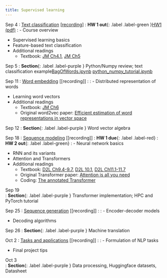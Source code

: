```yaml
---
title: Supervised learning 
---
```


Sep 4
: [Text classification](https://nyu-cs2590.github.io/course-material/fall2024/lecture/lec01/main.pdf) [[recording](https://nyu.zoom.us/rec/share/enf8wSBbYN1_dx787KnhOfMsCK3zE4Uveeib5Kspr3Xbjrl2oT05Cvz_GajKAMdm.oV0KLJwIXay9ErsA)]
  : **HW 1 out**{: .label .label-green }[HW1](https://github.com/nyu-cs2590/course-material/blob/gh-pages/fall2024/assignment/hw1/hw1.zip?raw=true) [(pdf)](https://nyu-cs2590.github.io/course-material/fall2024/assignment/hw1/hw1.pdf)
: - Course overview
  - Supervised learning basics
  - Feature-based text classification
  - Additional readings
    - Textbook: [JM Ch4.1](https://web.stanford.edu/~jurafsky/slp3/4.pdf), [JM Ch5](https://web.stanford.edu/~jurafsky/slp3/5.pdf)

Sep 5 
: **Section**{: .label .label-purple } Python/Numpy review; text classification example[BagOfWords.ipynb](https://nyu-cs2590.github.io/course-material/fall2024/section/sec01/BagOfWords.ipynb) [python_numpy_tutorial.ipynb](https://nyu-cs2590.github.io/course-material/fall2024/section/sec01/python_numpy_tutorial.ipynb) 

Sep 11 
: [Word embedding](https://nyu-cs2590.github.io/course-material/fall2024/lecture/lec02/main.pdf) [[recording]]
  : 
: - Distributed representation of words
  - Learning word vectors
  - Additional readings
    - Textbook: [JM Ch6](https://web.stanford.edu/~jurafsky/slp3/6.pdf)
    - Original word2vec paper: [Efficient estimation of word representations in vector space](https://arxiv.org/pdf/1301.3781)

Sep 12
: **Section**{: .label .label-purple } Word vector algebra 

Sep 18 
: [Sequence modeling]() [[recording]]
  : **HW 1 due**{: .label .label-red}
  : **HW 2 out**{: .label .label-green}
: - Neural network basics
  - RNN and its variants 
  - Attention and Transformers
  - Additional readings
    - Textbook: [D2L Ch9.4-9.7](https://d2l.ai/chapter_recurrent-neural-networks/index.html), [D2L 10.1](https://d2l.ai/chapter_recurrent-modern/lstm.html), [D2L Ch11.1-11.7](https://d2l.ai/chapter_recurrent-neural-networks/index.html)
    - Original Transformer paper: [Attention is all you need](https://arxiv.org/pdf/1706.03762)
    - Coding: [The annotated Transformer](https://nlp.seas.harvard.edu/annotated-transformer/)

Sep 19           
: **Section**{: .label .label-purple } Transformer implementation; HPC and PyTorch tutorial 

Sep 25
: [Sequence generation]() [[recording]]
    : 
: - Encoder-decoder models
  - Decoding algorithms

Sep 26
: **Section**{: .label .label-purple } Machine translation

Oct 2
: [Tasks and applications]() [[recording]]
  : 
: - Formulation of NLP tasks
  - Final project tips 

Oct 3           
: **Section**{: .label .label-purple } Data processing, Huggingface datasets, Datasheet 
